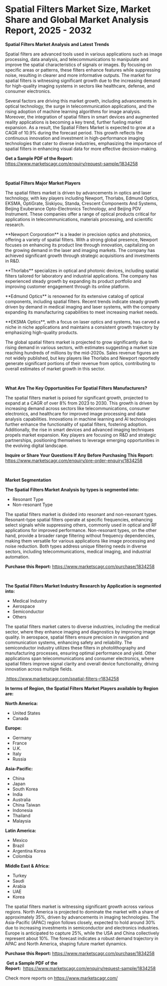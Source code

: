 <p><h1>Spatial Filters Market Size, Market Share and Global Market Analysis Report, 2025 - 2032</h1></p><p><strong>Spatial Filters Market Analysis and Latest Trends</strong></p>
<p><p>Spatial filters are advanced tools used in various applications such as image processing, data analysis, and telecommunications to manipulate and improve the spatial characteristics of signals or images. By focusing on specific areas or patterns, these filters enhance features while suppressing noise, resulting in clearer and more informative outputs. The market for spatial filters is witnessing significant growth due to the increasing demand for high-quality imaging systems in sectors like healthcare, defense, and consumer electronics. </p><p>Several factors are driving this market growth, including advancements in optical technology, the surge in telecommunication applications, and the rising adoption of machine learning algorithms for image analysis. Moreover, the integration of spatial filters in smart devices and augmented reality applications is becoming a key trend, further fueling market expansion. As a result, the Spatial Filters Market is expected to grow at a CAGR of 10.9% during the forecast period. This growth reflects the continuous innovation and investment in high-performance imaging technologies that cater to diverse industries, emphasizing the importance of spatial filters in enhancing visual data for more effective decision-making.</p></p>
<p><strong>Get a Sample PDF of the Report:&nbsp;</strong> <a href="https://www.marketscagr.com/enquiry/request-sample/1834258?utm_campaign=3575&utm_medium=2&utm_source=Github&utm_content=ia&utm_term=06042025&utm_id=spatial-filters">https://www.marketscagr.com/enquiry/request-sample/1834258</a></p>
<p>&nbsp;</p>
<p><strong>Spatial Filters Major Market Players</strong></p>
<p><p>The spatial filters market is driven by advancements in optics and laser technology, with key players including Newport, Thorlabs, Edmund Optics, EKSMA, OptiGrate, Siskiyou, Standa, Crescent Components And Systems, Beijing Exuberance Opto-Electronics Technology, and Beijing PDV Instrument. These companies offer a range of optical products critical for applications in telecommunications, materials processing, and scientific research.</p><p>**Newport Corporation** is a leader in precision optics and photonics, offering a variety of spatial filters. With a strong global presence, Newport focuses on enhancing its product line through innovation, capitalizing on the growing demand in the laser and imaging markets. The company has achieved significant growth through strategic acquisitions and investments in R&D.</p><p>**Thorlabs** specializes in optical and photonic devices, including spatial filters tailored for laboratory and industrial applications. The company has experienced steady growth by expanding its product portfolio and improving customer engagement through its online platform. </p><p>**Edmund Optics** is renowned for its extensive catalog of optical components, including spatial filters. Recent trends indicate steady growth driven by demand in medical imaging and laser systems, with the company expanding its manufacturing capabilities to meet increasing market needs.</p><p>**EKSMA Optics**, with a focus on laser optics and systems, has carved a niche in niche applications and maintains a consistent growth trajectory by emphasizing high-quality products.</p><p>The global spatial filters market is projected to grow significantly due to rising demand in various sectors, with estimates suggesting a market size reaching hundreds of millions by the mid-2020s. Sales revenue figures are not widely published, but key players like Thorlabs and Newport reportedly generate significant portions of their revenue from optics, contributing to overall estimates of market growth in this sector.</p></p>
<p>&nbsp;</p>
<p><strong>What Are The Key Opportunities For Spatial Filters Manufacturers?</strong></p>
<p><p>The spatial filters market is poised for significant growth, projected to expand at a CAGR of over 8% from 2023 to 2030. This growth is driven by increasing demand across sectors like telecommunications, consumer electronics, and healthcare for improved image processing and data analysis capabilities. Innovations in machine learning and AI technologies further enhance the functionality of spatial filters, fostering adoption. Additionally, the rise in smart devices and advanced imaging techniques propels market expansion. Key players are focusing on R&D and strategic partnerships, positioning themselves to leverage emerging opportunities in the evolving digital landscape.</p></p>
<p><strong>Inquire or Share Your Questions If Any Before Purchasing This Report:</strong> <a href="https://www.marketscagr.com/enquiry/pre-order-enquiry/1834258?utm_campaign=3575&utm_medium=2&utm_source=Github&utm_content=ia&utm_term=06042025&utm_id=spatial-filters">https://www.marketscagr.com/enquiry/pre-order-enquiry/1834258</a></p>
<p>&nbsp;</p>
<p><strong>Market Segmentation</strong></p>
<p><strong>The Spatial Filters Market Analysis by types is segmented into:</strong></p>
<p><ul><li>Resonant Type</li><li>Non-resonant Type</li></ul></p>
<p><p>The spatial filters market is divided into resonant and non-resonant types. Resonant-type spatial filters operate at specific frequencies, enhancing select signals while suppressing others, commonly used in optical and RF applications for improved performance. Non-resonant types, on the other hand, provide a broader range filtering without frequency dependencies, making them versatile for various applications like image processing and noise reduction. Both types address unique filtering needs in diverse sectors, including telecommunications, medical imaging, and industrial automation.</p></p>
<p><strong>Purchase this Report:&nbsp;</strong><a href="https://www.marketscagr.com/purchase/1834258?utm_campaign=3575&utm_medium=2&utm_source=Github&utm_content=ia&utm_term=06042025&utm_id=spatial-filters">https://www.marketscagr.com/purchase/1834258</a></p>
<p>&nbsp;</p>
<p><strong>The Spatial Filters Market Industry Research by Application is segmented into:</strong></p>
<p><ul><li>Medical Industry</li><li>Aerospace</li><li>Semiconductor</li><li>Others</li></ul></p>
<p><p>The spatial filters market caters to diverse industries, including the medical sector, where they enhance imaging and diagnostics by improving image quality. In aerospace, spatial filters ensure precision in navigation and communication systems, enhancing safety and reliability. The semiconductor industry utilizes these filters in photolithography and manufacturing processes, ensuring optimal performance and yield. Other applications span telecommunications and consumer electronics, where spatial filters improve signal clarity and overall device functionality, driving innovation across multiple fields.</p></p>
<p><a href="https://www.marketscagr.com/spatial-filters-r1834258?utm_campaign=3575&utm_medium=2&utm_source=Github&utm_content=ia&utm_term=06042025&utm_id=spatial-filters">&nbsp;https://www.marketscagr.com/spatial-filters-r1834258</a></p>
<p><strong>In terms of Region, the Spatial Filters Market Players available by Region are:</strong></p>
<p>
    <p> <strong> North America: </strong>
        <ul>
            <li>United States</li>
            <li>Canada</li>
        </ul>
        </p> 
    <p> <strong> Europe: </strong>
        <ul>
            <li>Germany</li>
            <li>France</li>
            <li>U.K.</li>
            <li>Italy</li>
            <li>Russia</li>
        </ul>
        </p> 
    <p> <strong> Asia-Pacific: </strong>
        <ul>
            <li>China</li>
            <li>Japan</li>
            <li>South Korea</li>
            <li>India</li>
            <li>Australia</li>
            <li>China Taiwan</li>
            <li>Indonesia</li>
            <li>Thailand</li>
            <li>Malaysia</li>
        </ul>
        </p> 
    <p> <strong> Latin America: </strong>
        <ul>
            <li>Mexico</li>
            <li>Brazil</li>
            <li>Argentina Korea</li>
            <li>Colombia</li>
        </ul>
        </p> 
    <p> <strong> Middle East & Africa: </strong>
        <ul>
            <li>Turkey</li>
            <li>Saudi</li>
            <li>Arabia</li>
            <li>UAE</li>
            <li>Korea</li>
        </ul>
    </p>
    </p>
<p><p>The spatial filters market is witnessing significant growth across various regions. North America is projected to dominate the market with a share of approximately 35%, driven by advancements in imaging technologies. The Asia-Pacific (APAC) region follows closely, expected to hold around 30% due to increasing investments in semiconductor and electronics industries. Europe is anticipated to capture 25%, while the USA and China collectively represent about 10%. The forecast indicates a robust demand trajectory in APAC and North America, shaping future market dynamics.</p></p>
<p><strong>Purchase this Report: </strong><a href="https://www.marketscagr.com/purchase/1834258?utm_campaign=3575&utm_medium=2&utm_source=Github&utm_content=ia&utm_term=06042025&utm_id=spatial-filters">https://www.marketscagr.com/purchase/1834258</a></p>
<p>&nbsp;<strong>Get a Sample PDF of the Report:&nbsp;&nbsp;</strong><a href="https://www.marketscagr.com/enquiry/request-sample/1834258?utm_campaign=3575&utm_medium=2&utm_source=Github&utm_content=ia&utm_term=06042025&utm_id=spatial-filters">https://www.marketscagr.com/enquiry/request-sample/1834258</a></p>
<p><strong></strong></p>
<p>Check more reports on <a href="https://www.marketscagr.com/?utm_campaign=3575&utm_medium=2&utm_source=Github&utm_content=ia&utm_term=06042025&utm_id=spatial-filters">https://www.marketscagr.com/</a></p>